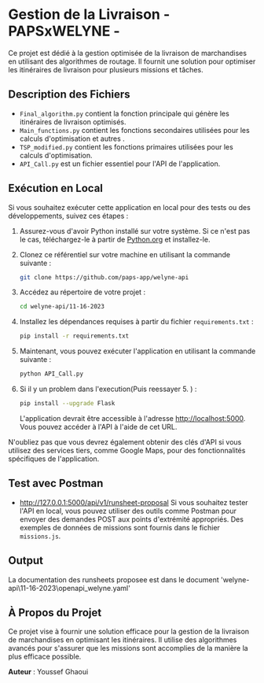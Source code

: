 # Gestion de la Livraison - PAPSxWELYNE -

Ce projet est dédié à la gestion optimisée de la livraison de marchandises en utilisant des algorithmes de routage. Il fournit une solution pour optimiser les itinéraires de livraison pour plusieurs missions et tâches.

## Description des Fichiers

- `Final_algorithm.py` contient la fonction principale qui génère les itinéraires de livraison optimisés.
- `Main_functions.py` contient les fonctions secondaires utilisées pour les calculs d'optimisation et autres .
- `TSP_modified.py` contient les fonctions primaires utilisées pour les calculs d'optimisation.
- `API_Call.py` est un fichier essentiel pour l'API de l'application.

## Exécution en Local

Si vous souhaitez exécuter cette application en local pour des tests ou des développements, suivez ces étapes :

1. Assurez-vous d'avoir Python installé sur votre système. Si ce n'est pas le cas, téléchargez-le à partir de [Python.org](https://www.python.org/downloads/) et installez-le.

2. Clonez ce référentiel sur votre machine en utilisant la commande suivante :

   ```bash
   git clone https://github.com/paps-app/welyne-api
   ```

3. Accédez au répertoire de votre projet :

   ```bash
   cd welyne-api/11-16-2023
   ```


4. Installez les dépendances requises à partir du fichier `requirements.txt` :

   ```bash
   pip install -r requirements.txt
   ```


5. Maintenant, vous pouvez exécuter l'application en utilisant la commande suivante :

   ```bash
   python API_Call.py
   ```

6. Si il y un problem dans l'execution(Puis reessayer 5. ) :

   ```bash
   pip install --upgrade Flask
   ```

   L'application devrait être accessible à l'adresse [http://localhost:5000](http://localhost:5000). Vous pouvez accéder à l'API à l'aide de cet URL.

N'oubliez pas que vous devrez également obtenir des clés d'API si vous utilisez des services tiers, comme Google Maps, pour des fonctionnalités spécifiques de l'application.

## Test avec Postman
- http://127.0.0.1:5000/api/v1/runsheet-proposal
Si vous souhaitez tester l'API en local, vous pouvez utiliser des outils comme Postman pour envoyer des demandes POST aux points d'extrémité appropriés. Des exemples de données de missions sont fournis dans le fichier `missions.js`.

## Output

La documentation des runsheets proposee est dans le document 'welyne-api\11-16-2023\openapi_welyne.yaml'

## À Propos du Projet

Ce projet vise à fournir une solution efficace pour la gestion de la livraison de marchandises en optimisant les itinéraires. Il utilise des algorithmes avancés pour s'assurer que les missions sont accomplies de la manière la plus efficace possible.

**Auteur** : Youssef Ghaoui
